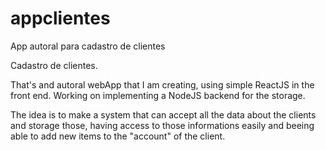 # appclientes
App autoral para cadastro de clientes

Cadastro de clientes.

That's and autoral webApp that I am creating, using simple ReactJS in the front end.
Working on implementing a NodeJS backend for the storage.



The idea is to make a system that can accept all the data about the clients and storage those, having access to those informations easily and beeing able to add new items to the "account" of the client.

